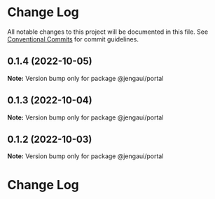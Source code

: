 # Change Log

All notable changes to this project will be documented in this file.
See [Conventional Commits](https://conventionalcommits.org) for commit guidelines.

## 0.1.4 (2022-10-05)

**Note:** Version bump only for package @jengaui/portal

## 0.1.3 (2022-10-04)

**Note:** Version bump only for package @jengaui/portal

## 0.1.2 (2022-10-03)

**Note:** Version bump only for package @jengaui/portal

# Change Log
